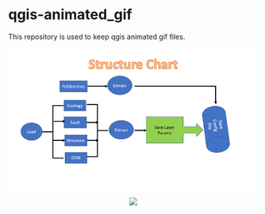 # qgis-animated_gif
This repository is used to keep qgis animated gif files.
<p align="center">
<img src="plugin_structure_chart.gif">
</p>


<p align="center">
<img src="plugin_launch_v05.gif">
</p>
